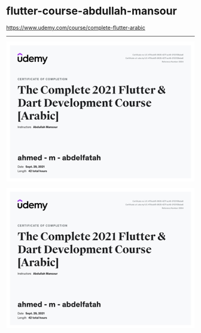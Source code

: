 # flutter-course-abdullah-mansour
https://www.udemy.com/course/complete-flutter-arabic

---

![flutter-course-abdullah-mansour-certificate.jpg](flutter-course-abdullah-mansour-certificate.jpg)

[![flutter-course-abdullah-mansour-certificate.jpg](flutter-course-abdullah-mansour-certificate.jpg)](https://www.udemy.com/certificate/UC-479cebf5-9635-427f-ac49-3f121f38aba6/)

